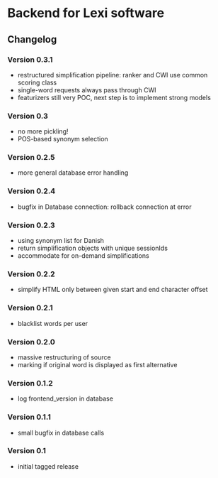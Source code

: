# Backend for Lexi software

## Changelog


### Version 0.3.1
+ restructured simplification pipeline: ranker and CWI use common scoring class
+ single-word requests always pass through CWI
+ featurizers still very POC, next step is to implement strong models

### Version 0.3
+ no more pickling!
+ POS-based synonym selection

### Version 0.2.5
+ more general database error handling

### Version 0.2.4
+ bugfix in Database connection: rollback connection at error

### Version 0.2.3
+ using synonym list for Danish
+ return simplification objects with unique sessionIds
+ accommodate for on-demand simplifications

### Version 0.2.2
+ simplify HTML only between given start and end character offset

### Version 0.2.1
+ blacklist words per user

### Version 0.2.0
+ massive restructuring of source
+ marking if original word is displayed as first alternative

### Version 0.1.2
+ log frontend_version in database

### Version 0.1.1
+ small bugfix in database calls

### Version 0.1
+ initial tagged release